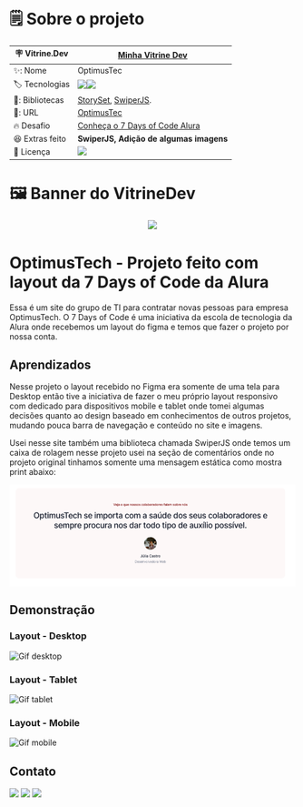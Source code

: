 <div align="center">
<img align="center" src="">
</div>

# 🗒️ Sobre o projeto

| 🪧 Vitrine.Dev |  [Minha Vitrine Dev](https://cursos.alura.com.br/vitrinedev/danielbarreto)   |
| -------------  | --- |
| ✨: Nome        | OptimusTec
| 🏷️ Tecnologias | <img src="https://img.shields.io/badge/HTML5-E34F26?style=for-the-badge&logo=html5&logoColor=white"><img src="https://img.shields.io/badge/CSS3-1572B6?style=for-the-badge&logo=css3&logoColor=white">
  | 🎇: Bibliotecas | [StorySet](https://storyset.com/), [SwiperJS](https://swiperjs.com/).
| 🚀: URL         | [OptimusTec](https://optimus-tec.bohr.io)
| 🔥 Desafio     | [Conheça o 7 Days of Code Alura](https://7daysofcode.io/)
| :laughing: Extras feito     | **SwiperJS, Adição de algumas imagens**
| :page_with_curl: Licença         | [<img src="https://img.shields.io/badge/LICENSE-MIT-green"/>](https://choosealicense.com/licenses/mit/) 



# 🖼️ Banner do VitrineDev
<div align="center">

<img src="#vitrinedev">
</div>

# OptimusTech - Projeto feito com layout da 7 Days of Code da Alura

Essa é um site do grupo de TI para contratar novas pessoas para empresa OptimusTech. O 7 Days of Code é uma iniciativa da escola de tecnologia da Alura onde recebemos um layout do figma e temos que fazer o projeto por nossa conta.

## Aprendizados

Nesse projeto o layout recebido no Figma era somente de uma tela para Desktop então tive a iniciativa de fazer o meu próprio layout responsivo com dedicado para dispositivos mobile e tablet onde tomei algumas decisões quanto ao design baseado em conhecimentos de outros projetos, mudando pouca barra de navegação e conteúdo no site e imagens.

Usei nesse site também uma biblioteca chamada SwiperJS onde temos um caixa de rolagem nesse projeto usei na seção de comentários onde no projeto original tinhamos somente uma mensagem estática como mostra print abaixo:

<img align="center" src="https://github.com/DanielBarret0/OptimusTech/blob/main/printscreen/image.png">

## Demonstração

### Layout - Desktop
![Gif desktop](https://github.com/DanielBarret0/OptimusTech/blob/main/printscreen/Desktop-OptimusTech.gif)

### Layout - Tablet
![Gif tablet](https://github.com/DanielBarret0/OptimusTech/blob/main/printscreen/tablet-OptimusTech.gif)

### Layout - Mobile
![Gif mobile](https://github.com/DanielBarret0/OptimusTech/blob/main/printscreen/Mobile-OptimusTech.gif)
## Contato

 
 <p align="left">
  <a href="mailto:josedanielbarreto@gmail.com" alt="Gmail" target="_blank">
  <img src="https://img.shields.io/badge/-Gmail-FF0000?style=flat-square&labelColor=FF0000&logo=gmail&logoColor=white&link=mailto:josedanielbarreto@gmail.com"/ target="_blank"></a>

  <a href="https://www.linkedin.com/in/daniel-barreto-1b763216a/" alt="Linkedin" target="_blank">
  <img src="https://img.shields.io/badge/-Linkedin-0e76a8?style=flat-square&logo=Linkedin&logoColor=white&link=https://www.linkedin.com/in/daniel-barreto-1b763216a/" / target="_blank"></a>

  <a href="https://www.instagram.com/daniel.barret0/" alt="Instagram" target="_blank">
  <img src="https://img.shields.io/badge/-Instagram-DF0174?style=flat-square&labelColor=DF0174&logo=instagram&logoColor=white&link=https://www.instagram.com/daniel.barret0/"/ target="_blank"></a>
</p>  

